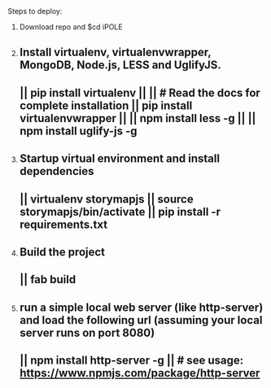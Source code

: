 <head>
Steps to deploy:
   
1) Download repo and $cd iPOLE

2) Install virtualenv, virtualenvwrapper, MongoDB, Node.js, LESS and UglifyJS.
   ---------------------------------------------
   || pip install virtualenv
   ||
   || # Read the docs for complete installation
   || pip install virtualenvwrapper
   ||
   || npm install less -g
   ||
   || npm install uglify-js -g
   ----------------------------------------------

3) Startup virtual environment and install dependencies
   ----------------------------------------------
   || virtualenv storymapjs
   || source storymapjs/bin/activate
   || pip install -r requirements.txt
   ----------------------------------------------

4) Build the project
   ----------------------------------------------
   || fab build
   ----------------------------------------------

5) run a simple local web server (like http-server) and load the following url (assuming your local server runs on port 8080)
   ----------------------------------------------
   || npm install http-server -g
   || # see usage: https://www.npmjs.com/package/http-server
   ----------------------------------------------
 </head>
